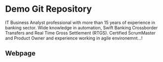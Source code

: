 # Demo Git Repository

IT Business Analyst professional with more than 15 years of experience in banking sector. Wide knowledge in automation, Swift Banking Crossborder Transfers and Real Time Gross Settlement (RTGS).
Certified ScrumMaster and Product Owner and experience working in agile environemnt...!

## Webpage
